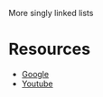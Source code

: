 More singly linked lists
# Resources
* <a href="https://www.google.com/#q=linked+lists">Google<a/>
* <a href="https://www.youtube.com/results?search_query=linked+lists">Youtube<a/>

